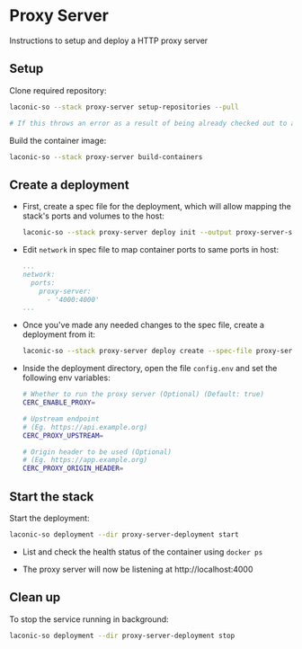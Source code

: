 # Proxy Server

Instructions to setup and deploy a HTTP proxy server

## Setup

Clone required repository:

```bash
laconic-so --stack proxy-server setup-repositories --pull

# If this throws an error as a result of being already checked out to a branch/tag in a repo, remove the repositories mentioned below and re-run the command
```

Build the container image:

```bash
laconic-so --stack proxy-server build-containers
```

## Create a deployment

* First, create a spec file for the deployment, which will allow mapping the stack's ports and volumes to the host:

  ```bash
  laconic-so --stack proxy-server deploy init --output proxy-server-spec.yml
  ```

* Edit `network` in spec file to map container ports to same ports in host:

  ```yml
  ...
  network:
    ports:
      proxy-server:
        - '4000:4000'
  ...
  ```

* Once you've made any needed changes to the spec file, create a deployment from it:

  ```bash
  laconic-so --stack proxy-server deploy create --spec-file proxy-server-spec.yml --deployment-dir proxy-server-deployment
  ```

* Inside the deployment directory, open the file `config.env` and set the following env variables:

  ```bash
  # Whether to run the proxy server (Optional) (Default: true)
  CERC_ENABLE_PROXY=

  # Upstream endpoint
  # (Eg. https://api.example.org)
  CERC_PROXY_UPSTREAM=

  # Origin header to be used (Optional)
  # (Eg. https://app.example.org)
  CERC_PROXY_ORIGIN_HEADER=
  ```

## Start the stack

Start the deployment:

```bash
laconic-so deployment --dir proxy-server-deployment start
```

* List and check the health status of the container using `docker ps`

* The proxy server will now be listening at http://localhost:4000

## Clean up

To stop the service running in background:

```bash
laconic-so deployment --dir proxy-server-deployment stop
```
